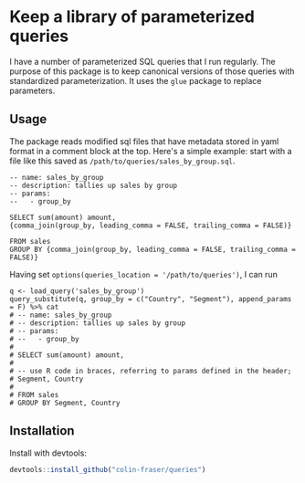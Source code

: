 
# Keep a library of parameterized queries

<!-- badges: start -->
<!-- badges: end -->

I have a number of parameterized SQL queries that I run regularly. The purpose of this package is to keep canonical versions of those queries with standardized parameterization. It uses the `glue` package to replace parameters.

## Usage

The package reads modified sql files that have metadata stored in yaml format in a comment block at the top. Here's a simple example: start with a file like this saved as `/path/to/queries/sales_by_group.sql`.

```
-- name: sales_by_group
-- description: tallies up sales by group
-- params:
--   - group_by

SELECT sum(amount) amount, 
{comma_join(group_by, leading_comma = FALSE, trailing_comma = FALSE)}

FROM sales
GROUP BY {comma_join(group_by, leading_comma = FALSE, trailing_comma = FALSE)}
```

Having set `options(queries_location = '/path/to/queries')`, I can run

```
q <- load_query('sales_by_group')
query_substitute(q, group_by = c("Country", "Segment"), append_params = F) %>% cat
# -- name: sales_by_group
# -- description: tallies up sales by group
# -- params:
# --   - group_by
# 
# SELECT sum(amount) amount, 
# 
# -- use R code in braces, referring to params defined in the header;
# Segment, Country
# 
# FROM sales
# GROUP BY Segment, Country
```

## Installation

Install with devtools:

``` r
devtools::install_github("colin-fraser/queries")
```
